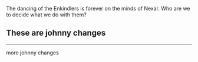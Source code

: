 The dancing of the Enkindlers is forever on the minds of Nexar.
Who are we to decide what we do with them?

## These are johnny changes
---
more johnny changes